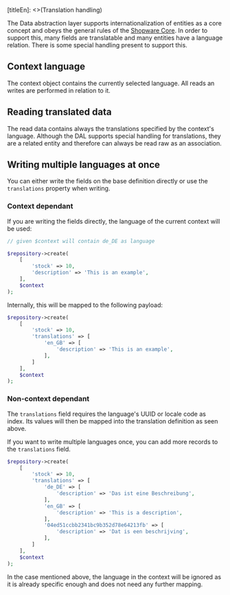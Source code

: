 [titleEn]: <>(Translation handling)

The Data abstraction layer supports internationalization of entities as a core concept and obeys the general rules of the [Shopware Core](../20-internationalization.md). In order to support this, many fields are translatable and many entities have a language relation. There is some special handling present to support this.

## Context language

The context object contains the currently selected language. All reads an writes are performed in relation to it. 

## Reading translated data

The read data contains always the translations specified by the context's language. Although the DAL supports special handling for translations, they are a related entity and therefore can always be read raw as an association.

## Writing multiple languages at once

You can either write the fields on the base definition directly or use the `translations` property when writing.

### Context dependant

If you are writing the fields directly, the language of the current context will be used:

```php
// given $context will contain de_DE as language

$repository->create(
    [
        'stock' => 10,
        'description' => 'This is an example',
    ],
    $context
);
```

Internally, this will be mapped to the following payload:

```php
$repository->create(
    [
        'stock' => 10,
        'translations' => [
            'en_GB' => [
                'description' => 'This is an example',
            ],
        ]
    ],
    $context
);
```

### Non-context dependant

The `translations` field requires the language's UUID or locale code as index. Its values will then be mapped into the translation definition as seen above.

If you want to write multiple languages once, you can add more records to the `translations` field.

```php
$repository->create(
    [
        'stock' => 10,
        'translations' => [
            'de_DE' => [
                'description' => 'Das ist eine Beschreibung',
            ],
            'en_GB' => [
                'description' => 'This is a description',
            ],
            '04ed51ccbb2341bc9b352d78e64213fb' => [
                'description' => 'Dat is een beschrijving',
            ],
        ]
    ],
    $context
);
```

In the case mentioned above, the language in the context will be ignored as it is already specific enough and does not need any further mapping.
